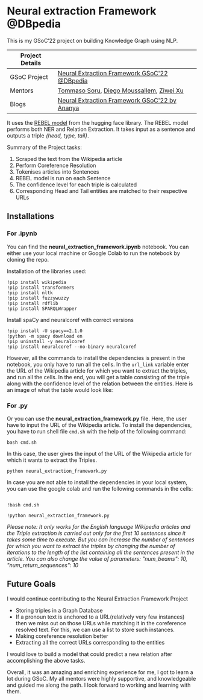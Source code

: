 # Neural extraction Framework @DBpedia
This is my GSoC’22 project on building Knowledge Graph using NLP.

|   Project Details     | |
|-------------|-------------|
| GSoC Project | [Neural Extraction Framework GSoC'22 @DBpedia](https://summerofcode.withgoogle.com/programs/2022/projects/HIqpMFb3)        |
| Mentors | [Tommaso Soru](https://github.com/mommi84), [Diego Moussallem](https://github.com/DiegoMoussallem), [Ziwei Xu](https://github.com/zoeNantes)|
| Blogs | [Neural Extraction Framework GSoC'22 by Ananya](https://ananyaiitbhilai.github.io/DBpedia_GSoC2022_Neural_Extraction_Framework) |



It uses the [REBEL model](https://huggingface.co/Babelscape/rebel-large) from the hugging face library. The REBEL model performs both NER and Relation Extraction. It takes input as a sentence and outputs a triple *{head, type, tail}*.

Summary of the Project tasks:
1. Scraped the text from the Wikipedia article
2. Perform Coreference Resolution
3. Tokenises articles into Sentences
4. REBEL model is run on each Sentence
5. The confidence level for each triple is calculated
6. Corresponding Head and Tail entities are matched to their respective URLs

## Installations

### For .ipynb
You can find the **neural_extraction_framework.ipynb** notebook. You can either use your local machine or Google Colab to run the notebook by cloning the repo.

Installation of the libraries used:
```
!pip install wikipedia
!pip install transformers
!pip install nltk
!pip install fuzzywuzzy
!pip install rdflib
!pip install SPARQLWrapper
```
Install spaCy and neuralcoref with correct versions
```
!pip install -U spacy==2.1.0 
!python -m spacy download en
!pip uninstall -y neuralcoref 
!pip install neuralcoref --no-binary neuralcoref
```
However, all the commands to install the dependencies is present in the notebook, you only have to run all the cells. In the `url_link` variable enter the URL of the Wikipedia article for which you want to extract the triples, and run all the cells. In the end, you will get a table consisting of the triple along with the confidence level of the relation between the entities. Here is an image of what the table would look like:


### For .py
Or you can use the **neural_extraction_framework.py** file. Here, the user have to input the URL of the Wikipedia article. To install the dependencies, you have to run shell file `cmd.sh` with the help of the following command:
```
bash cmd.sh
```
In this case, the user gives the input of the URL of the Wikipedia article for which it wants to extract the Triples.
```
python neural_extraction_framework.py
```

In case you are not able to install the dependencies in your local system, you can use the google colab and run the following commands in the cells:
```

```
```
!bash cmd.sh
```
```
!python neural_extraction_framework.py
```
*Please note: It only works for the English language Wikipedia articles and the Triple extraction is carried out only for the first 10 sentences since it takes some time to execute. But you can increase the number of sentences for which you want to extract the triples by changing the number of iterations to the length of the list containing all the sentences present in the article. You can also change the value of parameters:  "num_beams": 10,
    "num_return_sequences": 10*

## Future Goals
I would continue contributing to the Neural Extraction Framework Project
- Storing triples in a Graph Database
- If a pronoun text is anchored to a URL(relatively very few instances) then we miss out on those URLs while matching it in the coreference resolved text.  For this, we can use a list to store such instances.
- Making coreference resolution better
- Extracting all the correct URLs corresponding to the entities

I would love to build a model that could predict a new relation after accomplishing the above tasks.

Overall, it was an amazing and enriching experience for me, I got to learn a lot during GSoC. My all mentors were highly supportive, and knowledgeable and guided me along the path. I look forward to working and learning with them.